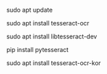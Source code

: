 sudo apt update

sudo apt install tesseract-ocr

sudo apt install libtesseract-dev



pip install pytesseract


sudo apt install tesseract-ocr-kor
